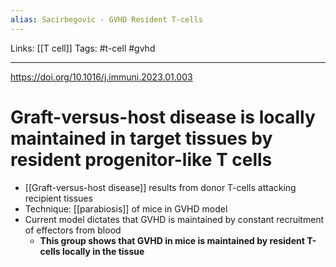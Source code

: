 ```yaml
---
alias: Sacirbegovic - GVHD Resident T-cells
---
```


Links: [[T cell]]
Tags: #t-cell #gvhd

---

https://doi.org/10.1016/j.immuni.2023.01.003

# Graft-versus-host disease is locally maintained in target tissues by resident progenitor-like T cells

- [[Graft-versus-host disease]] results from donor T-cells attacking recipient tissues
- Technique: [[parabiosis]] of mice in GVHD model
- Current model dictates that GVHD is maintained by constant recruitment of effectors from blood
	- **This group shows that GVHD in mice is maintained by resident T-cells locally in the tissue**